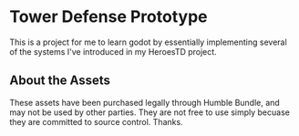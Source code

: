 # Tower Defense Prototype

This is a project for me to learn godot by essentially implementing several of the systems I've introduced in my HeroesTD project.

## About the Assets
These assets have been purchased legally through Humble Bundle, and may not be used by other parties. They are not free to use simply becuase they are committed to source control. Thanks.
